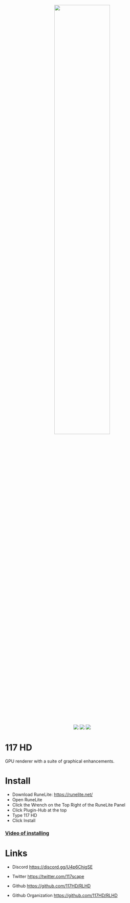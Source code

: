 <p  align="center"><img width=60% src="https://media.discordapp.net/attachments/956088924013494352/993171212048007260/117HD-logo.png"></p>

<p align="center">
  <img src="https://img.shields.io/endpoint?url=https://api.phstatistics.com/shields/installs/plugin/117hd&colorB=8a7f0e&style=for-the-badge">
  <img src="https://img.shields.io/endpoint?url=https://api.phstatistics.com/shields/rank/plugin/117hd&colorB=8a7f0e&style=for-the-badge">
  <img src="https://img.shields.io/discord/886733267284398130.svg?label=Discord&logo=Discord&colorB=7289da&style=for-the-badge">
</p>


# 117 HD

GPU renderer with a suite of graphical enhancements.

# Install

- Download RuneLite: https://runelite.net/
- Open RuneLite
- Click the Wrench on the Top Right of the RuneLite Panel
- Click Plugin-Hub at the top
- Type 117 HD
- Click Install

### [Video of installing](https://i.imgur.com/aTZzsXD.gif)


# Links

- Discord https://discord.gg/U4p6ChjgSE

- Twitter https://twitter.com/117scape

- Github https://github.com/117HD/RLHD

- Github Organization https://github.com/117HD/RLHD